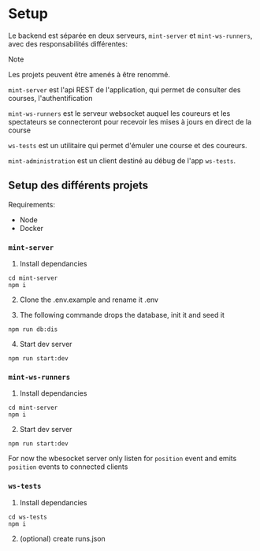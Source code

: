 # Setup

Le backend est séparée en deux serveurs, `mint-server` et `mint-ws-runners`, avec des responsabilités différentes:

> [!NOTE]
> Les projets peuvent être amenés à être renommé.

`mint-server` est l'api REST de l'application, qui permet de consulter des courses, l'authentification

`mint-ws-runners` est le serveur websocket auquel les coureurs et les spectateurs se connecteront pour recevoir les mises à jours en direct de la course

`ws-tests` est un utilitaire qui permet d'émuler une course et des coureurs.

`mint-administration` est un client destiné au débug de l'app `ws-tests`.

## Setup des différents projets

Requirements: 

- Node
- Docker

### `mint-server`

1. Install dependancies

```
cd mint-server
npm i 
```

2. Clone the .env.example and rename it .env

3. The following commande drops the database, init it and seed it
```
npm run db:dis
```

4. Start dev server
```
npm run start:dev
```

### `mint-ws-runners`

1. Install dependancies

```
cd mint-server
npm i 
```

2. Start dev server
```
npm run start:dev
```

For now the wbesocket server only listen for `position` event and emits `position` events to connected clients

### `ws-tests`

1. Install dependancies

```
cd ws-tests
npm i 
```

2. (optional) create runs.json